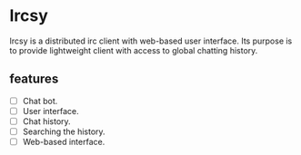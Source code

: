 # Ircsy

Ircsy is a distributed irc client with web-based user interface. Its purpose is to provide lightweight client with access to global chatting history. 

## features
 - [ ] Chat bot.
 - [ ] User interface.
 - [ ] Chat history.
 - [ ] Searching the history.
 - [ ] Web-based interface.
